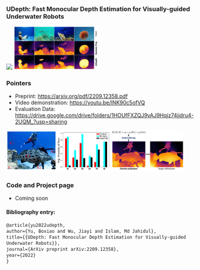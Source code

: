 ### UDepth: Fast Monocular Depth Estimation for Visually-guided Underwater Robots

<img src=/data/udepth.gif width=53% /> <img src=/data/udepth.jpeg width=45.5% /> 

### Pointers
- Preprint: https://arxiv.org/pdf/2209.12358.pdf
- Video demonstration: https://youtu.be/lNK90c5ofVQ
- Evaluation Data: https://drive.google.com/drive/folders/1HOUfFXZQJ9vAJ9Hqjz74jjdru4-2UQM_?usp=sharing

<img src=/data/RMI_space.jpeg width=55% /> <img src=/data/RMI_next.jpeg width=38% />

### Code and Project page
- Coming soon


#### Bibliography entry:
	
	@article{yu2022udepth,
    author={Yu, Boxiao and Wu, Jiayi and Islam, Md Jahidul},
    title={{UDepth: Fast Monocular Depth Estimation for Visually-guided Underwater Robots}},
    journal={ArXiv preprint arXiv:2209.12358},
    year={2022}
	}


